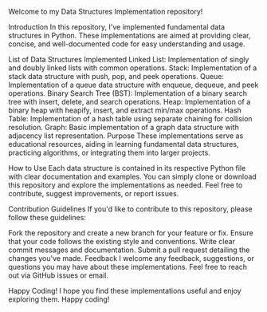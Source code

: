 Welcome to my Data Structures Implementation repository!

Introduction
In this repository, I've implemented fundamental data structures in Python. These implementations are aimed at providing clear, concise, and well-documented code for easy understanding and usage.

List of Data Structures Implemented
Linked List: Implementation of singly and doubly linked lists with common operations.
Stack: Implementation of a stack data structure with push, pop, and peek operations.
Queue: Implementation of a queue data structure with enqueue, dequeue, and peek operations.
Binary Search Tree (BST): Implementation of a binary search tree with insert, delete, and search operations.
Heap: Implementation of a binary heap with heapify, insert, and extract min/max operations.
Hash Table: Implementation of a hash table using separate chaining for collision resolution.
Graph: Basic implementation of a graph data structure with adjacency list representation.
Purpose
These implementations serve as educational resources, aiding in learning fundamental data structures, practicing algorithms, or integrating them into larger projects.

How to Use
Each data structure is contained in its respective Python file with clear documentation and examples. You can simply clone or download this repository and explore the implementations as needed. Feel free to contribute, suggest improvements, or report issues.

Contribution Guidelines
If you'd like to contribute to this repository, please follow these guidelines:

Fork the repository and create a new branch for your feature or fix.
Ensure that your code follows the existing style and conventions.
Write clear commit messages and documentation.
Submit a pull request detailing the changes you've made.
Feedback
I welcome any feedback, suggestions, or questions you may have about these implementations. Feel free to reach out via GitHub issues or email.

Happy Coding!
I hope you find these implementations useful and enjoy exploring them. Happy coding!
